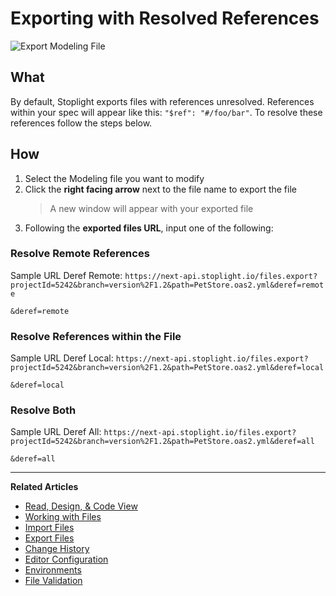 # Exporting with Resolved References

![Export Modeling File](https://github.com/stoplightio/docs/blob/develop/assets/imagesv2/deref-export.png?raw=true)

## What

By default, Stoplight exports files with references unresolved. References within your spec will appear like this: ```"$ref": "#/foo/bar"```. To resolve these references follow the steps below. 

## How

1. Select the Modeling file you want to modify
2. Click the **right facing arrow** next to the file name to export the file 
   > A new window will appear with your exported file
3. Following the **exported files URL**, input one of the following: 

### Resolve Remote References

Sample URL Deref Remote: ```https://next-api.stoplight.io/files.export?projectId=5242&branch=version%2F1.2&path=PetStore.oas2.yml&deref=remote```

```&deref=remote```

### Resolve References within the File

Sample URL Deref Local: ```https://next-api.stoplight.io/files.export?projectId=5242&branch=version%2F1.2&path=PetStore.oas2.yml&deref=local```

```&deref=local```

### Resolve Both

Sample URL Deref All: ```https://next-api.stoplight.io/files.export?projectId=5242&branch=version%2F1.2&path=PetStore.oas2.yml&deref=all```

```&deref=all```

---
**Related Articles**
- [Read, Design, & Code View](/platform/editor-basics/read-design-code-view)
- [Working with Files](/platform/editor-basics/working-with-files)
- [Import Files](/platform/editor-basics/import-files)
- [Export Files](/platform/editor-basics/export-files)
- [Change History](/platform/editor-basics/change-history)
- [Editor Configuration](/platform/editor-basics/editor-configuration)
- [Environments](/platform/editor-basics/environments)
- [File Validation](/platform/editor-basics/file-validation)



